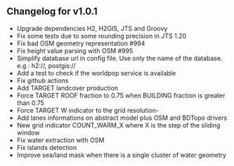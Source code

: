 ## Changelog for v1.0.1

- Upgrade dependencies H2, H2GIS, JTS and Groovy
- Fix some tests due to some rounding precision in JTS 1.20
- Fix bad OSM geometry representation #994
- Fix height value parsing with OSM #995
- Simplify database url in config file. Use only the name of the database. e.g : h2://, postgis://
- Add a test to check if the worldpop service is available
- Fix github actions
- Add TARGET landcover production
- Force TARGET ROOF fraction to 0.75 when BUILDING fraction is greater than 0.75
- Force TARGET W indicator to the grid resolution- 
- Add lanes informations on abstract model plus OSM and BDTopo drivers
- New grid indicator COUNT_WARM_X where X is the step of the sliding window
- Fix water extraction with OSM
- Fix islands detection
- Improve sea/land mask when there is a single cluster of water geometry
